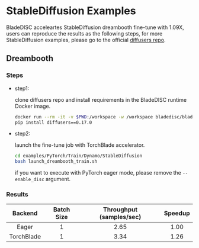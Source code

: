 # StableDiffusion Examples

BladeDISC acceleartes StableDiffusion dreambooth fine-tune with 1.09X,
users can reproduce the results as the following steps, for more StableDiffusion examples,
please go to the official [diffusers repo](https://github.com/huggingface/diffusers/blob/main/examples).

## Dreambooth

### Steps

- step1:

    clone diffusers repo and install requirements in the BladeDISC runtime Docker image.

    ``` bash
    docker run --rm -it -v $PWD:/workspace -w /workspace bladedisc/bladedisc:latest-runtime-torch-pre-cu117 bash
    pip install diffusers==0.17.0
    ```

- step2: 

    launch the fine-tune job with TorchBlade accelerator.

    ``` bash
    cd examples/PyTorch/Train/Dynamo/StableDiffusion
    bash launch_dreambooth_train.sh
    ```

    if you want to execute with PyTorch eager mode, please remove the `--enable_disc` argument.

### Results

| Backend | Batch Size | Throughput (samples/sec) | Speedup |
| :-----: | :--------: | :----------------------: | :-----: |
| Eager | 1 | 2.65 | 1.00 |
| TorchBlade | 1 | 3.34 | 1.26 |